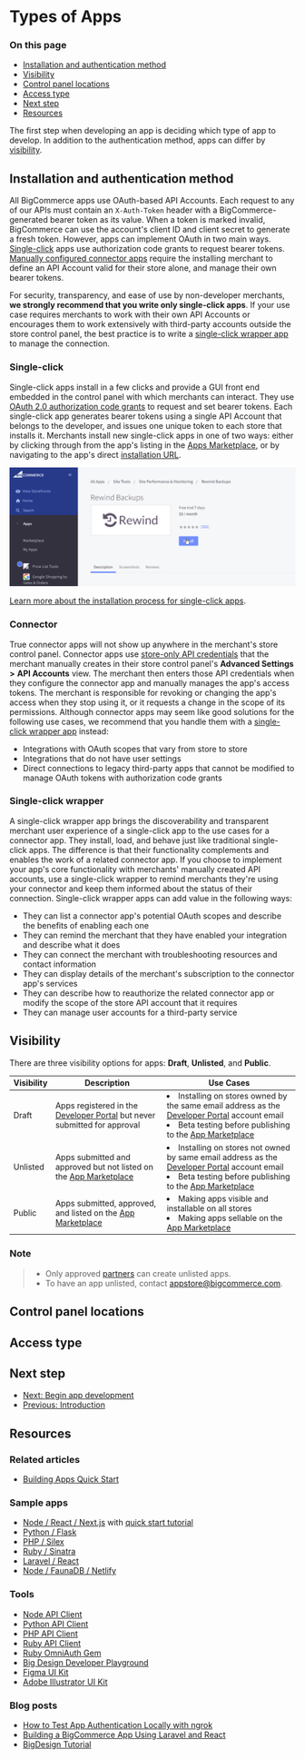 # Types of Apps

<div class="otp" id="no-index">

### On this page

- [Installation and authentication method](#installation-and-authentication-method)
- [Visibility](#visibility)
- [Control panel locations](#control-panel-locations)
- [Access type](#access-type)
- [Next step](#next-step)
- [Resources](#resources)
</div>

The first step when developing an app is deciding which type of app to develop. In addition to the authentication method, apps can differ by [visibility](#visibility). 

## Installation and authentication method

All BigCommerce apps use OAuth-based API Accounts. Each request to any of our APIs must contain an `X-Auth-Token` header with a BigCommerce-generated bearer token as its value. When a token is marked invalid, BigCommerce can use the account's client ID and client secret to generate a fresh token. However, apps can implement OAuth in two main ways. [Single-click](#single-click) apps use authorization code grants to request bearer tokens. [Manually configured connector apps](#connector) require the installing merchant to define an API Account valid for their store alone, and manage their own bearer tokens. 

For security, transparency, and ease of use by non-developer merchants, **we strongly recommend that you write only single-click apps**. If your use case requires merchants to work with their own API Accounts or encourages them to work extensively with third-party accounts outside the store control panel, the best practice is to write a [single-click wrapper app](#single-click-wrapper) to manage the connection.
### Single-click

Single-click apps install in a few clicks and provide a GUI front end embedded in the control panel with which merchants can interact. They use [OAuth 2.0 authorization code grants](https://oauth.net/2/grant-types/authorization-code/) to request and set bearer tokens. Each single-click app generates bearer tokens using a single API Account that belongs to the developer, and issues one unique token to each store that installs it. Merchants install new single-click apps in one of two ways: either by clicking through from the app's listing in the [Apps Marketplace](), or by navigating to the app's direct [installation URL]().

![Install an app from the marketplace](https://raw.githubusercontent.com/bigcommerce/dev-docs/master/assets/images/apps-02-types-01.png "Install an app from the marketplace")

[Learn more about the installation process for single-click apps](https://developer.bigcommerce.com/api-docs/apps/guide/auth).

### Connector
True connector apps will not show up anywhere in the merchant's store control panel. Connector apps use [store-only API credentials](https://developer.bigcommerce.com/api-docs/getting-started/authentication/rest-api-authentication#store-api-accounts) that the merchant manually creates in their store control panel's **Advanced Settings** **>** **API Accounts** view. The merchant then enters those API credentials when they configure the connector app and manually manages the app's access tokens. The merchant is responsible for revoking or changing the app's access when they stop using it, or it requests a change in the scope of its permissions. Although connector apps may seem like good solutions for the following use cases, we recommend that you handle them with a [single-click wrapper app](#single-click-wrapper) instead: 

- Integrations with OAuth scopes that vary from store to store
- Integrations that do not have user settings
- Direct connections to legacy third-party apps that cannot be modified to manage OAuth tokens with authorization code grants

### Single-click wrapper

A single-click wrapper app brings the discoverability and transparent merchant user experience of a single-click app to the use cases for a connector app. They install, load, and behave just like traditional single-click apps. The difference is that their functionality complements and enables the work of a related connector app. If you choose to implement your app's core functionality with merchants' manually created API accounts, use a single-click wrapper to remind merchants they're using your connector and keep them informed about the status of their connection.  Single-click wrapper apps can add value in the following ways:

- They can list a connector app's potential OAuth scopes and describe the benefits of enabling each one
- They can remind the merchant that they have enabled your integration and describe what it does
- They can connect the merchant with troubleshooting resources and contact information
- They can display details of the merchant's subscription to the connector app's services
- They can describe how to reauthorize the related connector app or modify the scope of the store API account that it requires
- They can manage user accounts for a third-party service 


## Visibility
There are three visibility options for apps: **Draft**, **Unlisted**, and **Public**.

| Visibility | Description | Use Cases |
| --- | --- | --- |
| Draft | Apps registered in the [Developer Portal](https://devtools.bigcommerce.com/) but never submitted for approval | <li>Installing on stores owned by the same email address as the [Developer Portal](https://devtools.bigcommerce.com/auth/bigcommerce) account email</li><li>Beta testing before publishing to the [App Marketplace](https://www.bigcommerce.com/apps/)</li> |
| Unlisted | Apps submitted and approved but not listed on the [App Marketplace](https://www.bigcommerce.com/apps/) | <li>Installing on stores not owned by same email address as the [Developer Portal](https://devtools.bigcommerce.com/auth/bigcommerce) account email</li><li>Beta testing before publishing to the [App Marketplace](https://www.bigcommerce.com/apps/) |
| Public | Apps submitted, approved, and listed on the [App Marketplace](https://www.bigcommerce.com/apps/) | <li>Making apps visible and installable on all stores</li><li>Making apps sellable on the [App Marketplace](https://www.bigcommerce.com/apps/) |

<div class="HubBlock--callout">
<div class="CalloutBlock--info">
<div class="HubBlock-content">

<!-- theme: info -->

### Note
> * Only approved [partners](https://www.bigcommerce.com/partners/) can create unlisted apps.
> * To have an app unlisted, contact <a href="mailto:appstore@bigcommerce.com">appstore@bigcommerce.com</a>.

</div>
</div>
</div>

## Control panel locations

## Access type

## Next step
* [Next: Begin app development](https://developer.bigcommerce.com/api-docs/apps/guide/development)
* [Previous: Introduction](https://developer.bigcommerce.com/api-docs/apps/guide/intro)

## Resources

### Related articles
* [Building Apps Quick Start](https://developer.bigcommerce.com/api-docs/apps/quick-start)

### Sample apps
* [Node / React / Next.js](https://github.com/bigcommerce/sample-app-nodejs) with [quick start tutorial](https://developer.bigcommerce.com/api-docs/apps/quick-start)
* [Python / Flask](https://github.com/bigcommerce/hello-world-app-python-flask)
* [PHP / Silex](https://github.com/bigcommerce/hello-world-app-php-silex)
* [Ruby / Sinatra](https://github.com/bigcommerce/hello-world-app-ruby-sinatra)
* [Laravel / React](https://github.com/bigcommerce/laravel-react-sample-app)
* [Node / FaunaDB / Netlify](https://github.com/bigcommerce/channels-app/)

### Tools
* [Node API Client](https://github.com/bigcommerce/node-bigcommerce/)
* [Python API Client](https://github.com/bigcommerce/bigcommerce-api-python)
* [PHP API Client](https://github.com/bigcommerce/bigcommerce-api-php)
* [Ruby API Client](https://github.com/bigcommerce/bigcommerce-api-ruby)
* [Ruby OmniAuth Gem](https://github.com/bigcommerce/omniauth-bigcommerce)
* [Big Design Developer Playground](https://developer.bigcommerce.com/big-design/)
* [Figma UI Kit](https://www.figma.com/file/jTVuUkiZ1j3rux8WHG4IKK/BigDesign-UI-Kit?node-id=0%3A1/duplicate)
* [Adobe Illustrator UI Kit](https://design.bigcommerce.com/bigdesign-ui-kit)

### Blog posts
* [How to Test App Authentication Locally with ngrok](https://medium.com/bigcommerce-developer-blog/how-to-test-app-authentication-locally-with-ngrok-149150bfe4cf)
* [Building a BigCommerce App Using Laravel and React](https://medium.com/bigcommerce-developer-blog/building-a-bigcommerce-app-using-laravel-and-react-711ceceb5006)
* [BigDesign Tutorial](https://medium.com/bigcommerce-developer-blog/bigdesign-build-native-looking-uis-with-the-bigcommerce-design-system-fb06a01a24f2)
